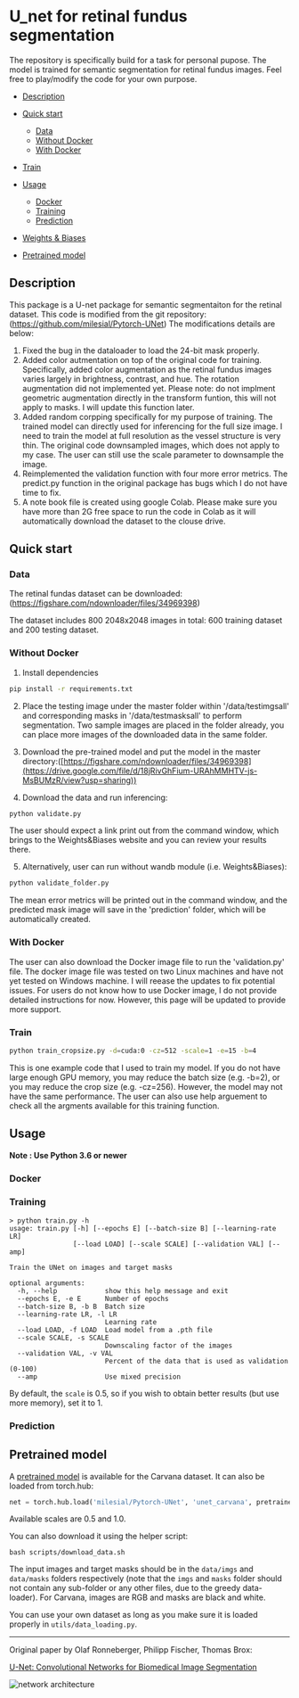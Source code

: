 # U_net for retinal fundus segmentation

The repository is specifically build for a task for personal pupose. The model is trained for semantic segmentation for retinal fundus images.
Feel free to play/modify the code for your own purpose.

- [Description](#description)
- [Quick start](#quick-start)
  - [Data](#data)
  - [Without Docker](#without-docker) 
  - [With Docker](#with-docker)
- [Train](#Train)

- [Usage](#usage)
  - [Docker](#docker)
  - [Training](#training)
  - [Prediction](#prediction)
- [Weights & Biases](#weights--biases)
- [Pretrained model](#pretrained-model)

## Description
This package is a U-net package for semantic segmentaiton for the retinal dataset. This code is modified from the git repository: (https://github.com/milesial/Pytorch-UNet)
The modifications details are below:
1. Fixed the bug in the dataloader to load the 24-bit mask properly. 
2. Added color autmentation on top of the original code for training. Specifically, added color augmentation as the retinal fundus images varies largely in brightness, contrast, and hue. The rotation augmentation did not implemented yet. Please note: do not implment geometric augmentation directly in the transform funtion, this will not apply to masks. I will update this function later.
3. Added random corpping specifically for my purpose of training. The trained model can directly used for inferencing for the full size image. I need to train the model at full resolution as the vessel structure is very thin. The original code downsampled images, which does not apply to my case. The user can still use the scale parameter to downsample the image.
4. Reimplemented the validation function with four more error metrics. The predict.py function in the original package has bugs which I do not have time to fix. 
5. A note book file is created using google Colab. Please make sure you have more than 2G free space to run the code in Colab as it will automatically download the dataset to the clouse drive. 


## Quick start

### Data
The retinal fundas dataset can be downloaded:
(https://figshare.com/ndownloader/files/34969398)

The dataset includes 800 2048x2048 images in total: 600 training dataset and 200 testing dataset. 

### Without Docker

1. Install dependencies
```bash
pip install -r requirements.txt
```

2. Place the testing image under the master folder within
'/data/testimgsall' and corresponding masks in '/data/testmasksall' to perform segmentation. 
Two sample images are placed in the folder already, you can place more images of the downloaded data in the same folder.

3. Download the pre-trained model and put the model in the master directory:([https://figshare.com/ndownloader/files/34969398](https://drive.google.com/file/d/18jRivGhFium-URAhMMHTV-js-MsBUMzR/view?usp=sharing))


4. Download the data and run inferencing:
```bash
python validate.py
```
The user should expect a link print out from the command window, which brings to the Weights&Biases website and you can review your results there.


5. Alternatively, user can run without wandb module (i.e. Weights&Biases):
```bash
python validate_folder.py
```
The mean error metrics will be printed out in the command window, and the predicted mask image will save in the 'prediction' folder, which will be automatically created.

### With Docker
The user can also download the Docker image file to run the 'validation.py' file. The docker image file was tested on two Linux machines and have not yet tested on Windows machine. I will reease the updates to fix potential issues.
For users do not know how to use Docker image, I do not provide detailed instructions for now. However, this page will be updated to provide more support.

### Train
```bash
python train_cropsize.py -d=cuda:0 -cz=512 -scale=1 -e=15 -b=4
```
This is one example code that I used to train my model. If you do not have large enough GPU memory, you may reduce the batch size (e.g. -b=2), or you may reduce the crop size (e.g. -cz=256). However, the model may not have the same performance. 
The user can also use help arguement to check all the argments available for this training function.




## Usage
**Note : Use Python 3.6 or newer**

### Docker


### Training

```console
> python train.py -h
usage: train.py [-h] [--epochs E] [--batch-size B] [--learning-rate LR]
                [--load LOAD] [--scale SCALE] [--validation VAL] [--amp]

Train the UNet on images and target masks

optional arguments:
  -h, --help            show this help message and exit
  --epochs E, -e E      Number of epochs
  --batch-size B, -b B  Batch size
  --learning-rate LR, -l LR
                        Learning rate
  --load LOAD, -f LOAD  Load model from a .pth file
  --scale SCALE, -s SCALE
                        Downscaling factor of the images
  --validation VAL, -v VAL
                        Percent of the data that is used as validation (0-100)
  --amp                 Use mixed precision
```

By default, the `scale` is 0.5, so if you wish to obtain better results (but use more memory), set it to 1.

### Prediction


## Pretrained model
A [pretrained model](https://github.com/milesial/Pytorch-UNet/releases/tag/v3.0) is available for the Carvana dataset. It can also be loaded from torch.hub:

```python
net = torch.hub.load('milesial/Pytorch-UNet', 'unet_carvana', pretrained=True, scale=0.5)
```
Available scales are 0.5 and 1.0.




You can also download it using the helper script:

```
bash scripts/download_data.sh
```

The input images and target masks should be in the `data/imgs` and `data/masks` folders respectively (note that the `imgs` and `masks` folder should not contain any sub-folder or any other files, due to the greedy data-loader). For Carvana, images are RGB and masks are black and white.

You can use your own dataset as long as you make sure it is loaded properly in `utils/data_loading.py`.


---

Original paper by Olaf Ronneberger, Philipp Fischer, Thomas Brox:

[U-Net: Convolutional Networks for Biomedical Image Segmentation](https://arxiv.org/abs/1505.04597)

![network architecture](https://i.imgur.com/jeDVpqF.png)

